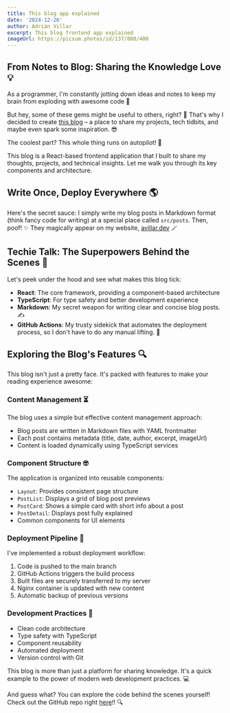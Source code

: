 ```yaml
---
title: This blog app explained 
date: '2024-12-26'
author: Adrián Villar
excerpt: This blog frontend app explained
imageUrl: https://picsum.photos/id/137/800/400
---
```


## From Notes to Blog: Sharing the Knowledge Love 💡

As a programmer, I'm constantly jotting down ideas and notes to keep my brain from exploding with awesome code 🤯

But hey, some of these gems might be useful to others, right? 🤔 That's why I decided to create [this blog](https://avillar.dev) – a place to share my projects, tech tidbits, and maybe even spark some inspiration. 😎

The coolest part? This whole thing runs on autopilot! 🤖

This blog is a React-based frontend application that I built to share my thoughts, projects, and technical insights. Let me walk you through its key components and architecture.

## Write Once, Deploy Everywhere 🌎
Here's the secret sauce: I simply write my blog posts in Markdown format (think fancy code for writing) at a special place called `src/posts`. Then, poof!  ✨ They magically appear on my website, [avillar.dev](https://avillar.dev) 🪄

## Techie Talk: The Superpowers Behind the Scenes 💪

Let's peek under the hood and see what makes this blog tick:

- **React**: The core framework, providing a component-based architecture
- **TypeScript**: For type safety and better development experience
- **Markdown**: My secret weapon for writing clear and concise blog posts. ✍️
- **GitHub Actions**:  My trusty sidekick that automates the deployment process, so I don't have to do any manual lifting. 🤖

## Exploring the Blog's Features 🔍

This blog isn't just a pretty face. It's packed with features to make your reading experience awesome:

### Content Management ⏳
The blog uses a simple but effective content management approach:
- Blog posts are written in Markdown files with YAML frontmatter
- Each post contains metadata (title, date, author, excerpt, imageUrl)
- Content is loaded dynamically using TypeScript services

### Component Structure 🤓
The application is organized into reusable components:
- `Layout`: Provides consistent page structure
- `PostList`: Displays a grid of blog post previews
- `PostCard`: Shows a simple card with short info about a post
- `PostDetail`: Displays post fully explained
- Common components for UI elements

### Deployment Pipeline 🛫
I've implemented a robust deployment workflow:
1. Code is pushed to the main branch
2. GitHub Actions triggers the build process
3. Built files are securely transferred to my server
4. Nginx container is updated with new content
5. Automatic backup of previous versions

### Development Practices 📝
- Clean code architecture
- Type safety with TypeScript
- Component reusability
- Automated deployment
- Version control with Git

This blog is more than just a platform for sharing knowledge. It's a quick example to the power of modern web development practices.  💻

And guess what? You can explore the code behind the scenes yourself! Check out the GitHub repo right [here](https://github.com/ralliv/personal-front)!!  🔍